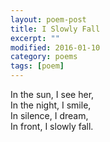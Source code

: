 ```yaml
---
layout: poem-post
title: I Slowly Fall
excerpt: ""
modified: 2016-01-10
category: poems
tags: [poem]
---
```


In the sun, I see her,  
In the night, I smile,  
In silence, I dream,  
In front, I slowly fall.  